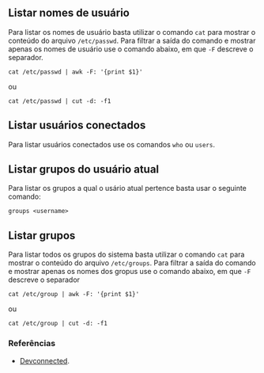 ## Listar nomes de usuário

Para listar os nomes de usuário basta utilizar o comando `cat` para mostrar o conteúdo do arquivo `/etc/passwd`. 
Para filtrar a saída do comando e mostrar apenas os nomes de usuário use o comando abaixo, em que `-F` descreve o separador.
 ``` 
 cat /etc/passwd | awk -F: '{print $1}'
```
ou
```
cat /etc/passwd | cut -d: -f1
```
## Listar usuários conectados

Para listar usuários conectados use os comandos `who` ou `users`.

## Listar grupos do usuário atual

Para listar os grupos a qual o usário atual pertence basta usar o seguinte comando:
```
groups <username>
```

## Listar grupos

Para listar todos os grupos do sistema basta utilizar o comando `cat` para mostrar o conteúdo do arquivo `/etc/groups`. 
Para filtrar a saída do comando e mostrar apenas os nomes dos gropus use o comando abaixo, em que `-F` descreve o separador
 ``` 
 cat /etc/group | awk -F: '{print $1}'
```
ou
```
cat /etc/group | cut -d: -f1
```

### Referências
- [Devconnected](https://devconnected.com/how-to-list-users-and-groups-on-linux/#:~:text=In%20order%20to%20list%20groups,groups%20available%20on%20your%20system.).

